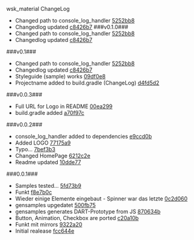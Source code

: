 wsk_material ChangeLog
* Changed path to console_log_handler [5252bb8](http://github.com/MikeMitterer/wsk_material/commit/5252bb8bf40ad9a571c9add1410159eaab5288fb)
* Changedlog updated [c8426b7](http://github.com/MikeMitterer/wsk_material/commit/c8426b78e6e7a3f81a4e40dd364436c77d385d7b)
###v0.1.0###
* Changed path to console_log_handler [5252bb8](http://github.com/MikeMitterer/wsk_material/commit/5252bb8bf40ad9a571c9add1410159eaab5288fb)
* Changedlog updated [c8426b7](http://github.com/MikeMitterer/wsk_material/commit/c8426b78e6e7a3f81a4e40dd364436c77d385d7b)

###v0.1###
* Changed path to console_log_handler [5252bb8](http://github.com/MikeMitterer/wsk_material/commit/5252bb8bf40ad9a571c9add1410159eaab5288fb)
* Changedlog updated [c8426b7](http://github.com/MikeMitterer/wsk_material/commit/c8426b78e6e7a3f81a4e40dd364436c77d385d7b)
* Styleguide (sample) works [09df0e8](http://github.com/MikeMitterer/wsk_material/commit/09df0e89338dce3643deb657186bf9d7a6ba7ddb)
* Projectname added to build.gradle (ChangeLog) [d4fd5d2](http://github.com/MikeMitterer/wsk_material/commit/d4fd5d296cc397b998b53fa095abbbce5b46df87)

###v0.0.3###
* Full URL for Logo in README [00ea299](http://github.com/MikeMitterer/wsk_material/commit/00ea299f4694635eca585399588e8801bf81894c)
* build.gradle added [a70f97c](http://github.com/MikeMitterer/wsk_material/commit/a70f97c4a9faa710321af9521d706705756b2cc5)

###v0.0.2###
* console_log_handler added to dependencies [e9ccd0b](http://github.com/MikeMitterer/wsk_material/commit/e9ccd0b7c81252b37e00558624725e2b00c5fea5)
* Added LOGO [77175a9](http://github.com/MikeMitterer/wsk_material/commit/77175a9787adc53d8f9e83d009be21cd942d3e41)
* Typo... [7bef3b3](http://github.com/MikeMitterer/wsk_material/commit/7bef3b321dd4c47648fcf191ab6f9cb4d5d613d3)
* Changed HomePage [6212c2e](http://github.com/MikeMitterer/wsk_material/commit/6212c2e4f4d2325b10d1edae6a9e69f650f1b0ee)
* Readme updated [10dde77](http://github.com/MikeMitterer/wsk_material/commit/10dde77070b6e9bae92876ae976c50a5d8b10c56)

###0.0.1###
* Samples tested... [5fd73b9](http://github.com/MikeMitterer/wsk_material/commit/5fd73b91ac57dddbc1769f018d6b982bff89829b)
* Funkt [f8e7b0c](http://github.com/MikeMitterer/wsk_material/commit/f8e7b0cd7e68620e8ce1167a5e2cc7f6ebcb3891)
* Wieder einige Elemente eingebaut - Spinner war das letzte [0c2d060](http://github.com/MikeMitterer/wsk_material/commit/0c2d0605e2d1041ed235507a16a8edbe8f616f43)
* gensamples upgedatet [500fb75](http://github.com/MikeMitterer/wsk_material/commit/500fb75e56f875db256e9627ce080a696ec03911)
* gensamples generates DART-Prototype from JS [870634b](http://github.com/MikeMitterer/wsk_material/commit/870634b75b4d3c252f01fe56aad235fa16519151)
* Button, Animation, Checkbox are ported [c20a10b](http://github.com/MikeMitterer/wsk_material/commit/c20a10be31a725b48f057c1778f89b2ab502ee03)
* Funkt mit mirrors [9322a20](http://github.com/MikeMitterer/wsk_material/commit/9322a2072f1300aa2d14fbe53376c1cccf66cd4a)
* Initial realease [fcc644e](http://github.com/MikeMitterer/wsk_material/commit/fcc644e51e6deb491dd4b497a078d164f5f7524d)